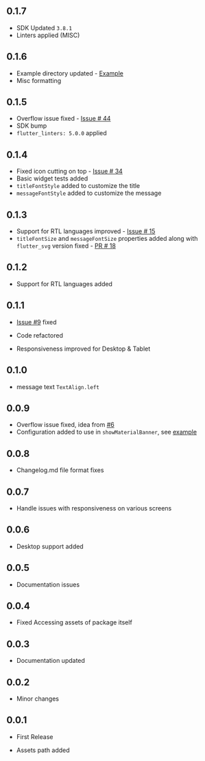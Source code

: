 ## 0.1.7
* SDK Updated `3.8.1`
* Linters applied (MISC)

## 0.1.6
* Example directory updated - [Example](example/lib/main.dart)
* Misc formatting

## 0.1.5
* Overflow issue fixed - [Issue # 44](https://github.com/mhmzdev/awesome_snackbar_content/issues/42)
* SDK bump
* `flutter_linters: 5.0.0` applied

## 0.1.4

* Fixed icon cutting on top - [Issue # 34][i34]
* Basic widget tests added
* `titleFontStyle` added to customize the title
* `messageFontStyle` added to customize the message

[i34]: https://github.com/mhmzdev/awesome_snackbar_content/issues/34

## 0.1.3

* Support for RTL languages improved - [Issue # 15][i15]
* `titleFontSize` and `messageFontSize` properties added along with `flutter_svg` version fixed - [PR # 18][p18]

[p18]: https://github.com/mhmzdev/awesome_snackbar_content/pull/18
[i15]: https://github.com/mhmzdev/awesome_snackbar_content/issues/15

## 0.1.2

* Support for RTL languages added

## 0.1.1

* [Issue #9][issue-9] fixed

* Code refactored

* Responsiveness improved for Desktop & Tablet

[issue-9]: https://github.com/mhmzdev/awesome_snackbar_content/issues/9

## 0.1.0

* message text `TextAlign.left`

## 0.0.9

* Overflow issue fixed, idea from [#6](pr6)
* Configuration added to use in `showMaterialBanner`, see [example](example/example.dart)

[pr6]:(https://github.com/mhmzdev/awesome_snackbar_content/pull/6)

## 0.0.8

* Changelog.md file format fixes

## 0.0.7

* Handle issues with responsiveness on various screens

## 0.0.6

* Desktop support added

## 0.0.5

* Documentation issues

## 0.0.4

* Fixed Accessing assets of package itself

## 0.0.3

* Documentation updated

## 0.0.2

* Minor changes

## 0.0.1

* First Release

* Assets path added